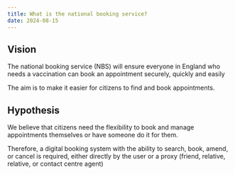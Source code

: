```yaml
---
title: What is the national booking service?
date: 2024-08-15
---
```


## Vision

The national booking service (NBS) will ensure everyone in England who needs a vaccination can book an appointment securely, quickly and easily

The aim is to make it easier for citizens to find and book appointments.

## Hypothesis

We believe that citizens need the flexibility to book and manage appointments themselves or have someone do it for them.

Therefore, a digital booking system with the ability to search, book, amend, or cancel is required, either directly by the user or a proxy (friend, relative, relative, or contact centre agent)
